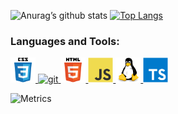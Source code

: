 ![Anurag’s github stats](https://github-readme-stats.vercel.app/api?username=YvesJaques&show_icons=true&count_private=true&theme=dracula)
[![Top Langs](https://github-readme-stats.vercel.app/api/top-langs/?username=YvesJaques&exclude_repo=cem_clipnet&layout=compact&theme=dracula)](https://github.com/anuraghazra/github-readme-stats)

<h3 align="left">Languages and Tools:</h3>

<p align="left">
    <a href="https://www.w3schools.com/css/" target="_blank"> <img src="https://raw.githubusercontent.com/devicons/devicon/master/icons/css3/css3-original-wordmark.svg" alt="css3" width="40" height="40" /> </a>    
    <a href="https://git-scm.com/" target="_blank"> <img src="https://www.vectorlogo.zone/logos/git-scm/git-scm-icon.svg" alt="git" width="40" height="40" /> </a>
    <a href="https://www.w3.org/html/" target="_blank"> <img src="https://raw.githubusercontent.com/devicons/devicon/master/icons/html5/html5-original-wordmark.svg" alt="html5" width="40" height="40" /> </a>
    <a href="https://developer.mozilla.org/en-US/docs/Web/JavaScript" target="_blank">
        <img src="https://raw.githubusercontent.com/devicons/devicon/master/icons/javascript/javascript-original.svg" alt="javascript" width="40" height="40" />
    </a>
    <a href="https://www.linux.org/" target="_blank"> <img src="https://raw.githubusercontent.com/devicons/devicon/master/icons/linux/linux-original.svg" alt="linux" width="40" height="40" /> </a>    
    <a href="https://www.typescriptlang.org/" target="_blank"> <img src="https://raw.githubusercontent.com/devicons/devicon/master/icons/typescript/typescript-original.svg" alt="typescript" width="40" height="40" /> </a>
</p>


![Metrics](https://metrics.lecoq.io/YvesJaques?template=classic&activity=1&followup=1&isocalendar=1&languages=1&stars=1&posts=1&posts.limit=4&posts.source=dev.to&isocalendar.duration=half-year&stars.limit=4&activity.limit=5&activity.days=14&activity.filter=all&config.timezone=America%2FSao_Paulo&config.animated=true)
